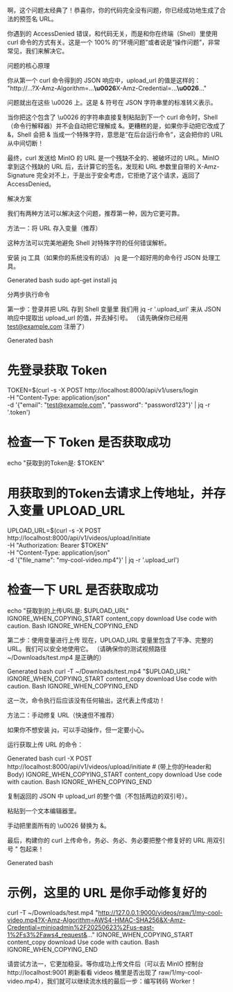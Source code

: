啊，这个问题太经典了！恭喜你，你的代码完全没有问题，你已经成功地生成了合法的预签名 URL。

你遇到的 AccessDenied 错误，和代码无关，而是和你在终端（Shell）里使用 curl 命令的方式有关。这是一个 100% 的“环境问题”或者说是“操作问题”，非常常见，我们来解决它。

问题的核心原理

你从第一个 curl 命令得到的 JSON 响应中，upload_url 的值是这样的：
"http://...?X-Amz-Algorithm=...**\u0026**X-Amz-Credential=...**\u0026**..."

问题就出在这些 \u0026 上。这是 & 符号在 JSON 字符串里的标准转义表示。

当你把这个包含了 \u0026 的字符串直接复制粘贴到下一个 curl 命令时，Shell（命令行解释器）并不会自动把它理解成 &。更糟糕的是，如果你手动把它改成了 &，Shell 会把 & 当成一个特殊字符，意思是“在后台运行命令”，这会把你的 URL 从中间切断！

最终，curl 发送给 MinIO 的 URL 是一个残缺不全的、被破坏过的 URL。MinIO 拿到这个残缺的 URL 后，去计算它的签名，发现和 URL 参数里自带的 X-Amz-Signature 完全对不上，于是出于安全考虑，它拒绝了这个请求，返回了 AccessDenied。

解决方案

我们有两种方法可以解决这个问题，推荐第一种，因为它更可靠。

方法一：将 URL 存入变量（推荐）

这种方法可以完美地避免 Shell 对特殊字符的任何错误解析。

安装 jq 工具（如果你的系统没有的话）
jq 是一个超好用的命令行 JSON 处理工具。

Generated bash
sudo apt-get install jq


分两步执行命令

第一步：登录并把 URL 存到 Shell 变量里
我们用 jq -r '.upload_url' 来从 JSON 响应中提取出 upload_url 的值，并去掉引号。
（请先确保你已经用 test@example.com 注册了）

Generated bash
# 先登录获取 Token
TOKEN=$(curl -s -X POST http://localhost:8000/api/v1/users/login \
  -H "Content-Type: application/json" \
  -d '{"email": "test@example.com", "password": "password123"}' | jq -r '.token')

# 检查一下 Token 是否获取成功
echo "获取到的Token是: $TOKEN"

# 用获取到的Token去请求上传地址，并存入变量 UPLOAD_URL
UPLOAD_URL=$(curl -s -X POST http://localhost:8000/api/v1/videos/upload/initiate \
  -H "Authorization: Bearer $TOKEN" \
  -H "Content-Type: application/json" \
  -d '{"file_name": "my-cool-video.mp4"}' | jq -r '.upload_url')

# 检查一下 URL 是否获取成功
echo "获取到的上传URL是: $UPLOAD_URL"
IGNORE_WHEN_COPYING_START
content_copy
download
Use code with caution.
Bash
IGNORE_WHEN_COPYING_END

第二步：使用变量进行上传
现在，UPLOAD_URL 变量里包含了干净、完整的 URL。我们可以安全地使用它。
（请确保你的测试视频路径 ~/Downloads/test.mp4 是正确的）

Generated bash
curl -T ~/Downloads/test.mp4 "$UPLOAD_URL"
IGNORE_WHEN_COPYING_START
content_copy
download
Use code with caution.
Bash
IGNORE_WHEN_COPYING_END

这一次，命令执行后应该没有任何输出，这代表上传成功！

方法二：手动修复 URL（快速但不推荐）

如果你不想安装 jq，可以手动操作，但一定要小心。

运行获取上传 URL 的命令：

Generated bash
curl -X POST http://localhost:8000/api/v1/videos/upload/initiate # (带上你的Header和Body)
IGNORE_WHEN_COPYING_START
content_copy
download
Use code with caution.
Bash
IGNORE_WHEN_COPYING_END

复制返回的 JSON 中 upload_url 的整个值（不包括两边的双引号）。

粘贴到一个文本编辑器里。

手动把里面所有的 \u0026 替换为 &。

最后，构建你的 curl 上传命令，务必、务必、务必要把整个修复好的 URL 用双引号 " 包起来！

Generated bash
# 示例，这里的 URL 是你手动修复好的
curl -T ~/Downloads/test.mp4 "http://127.0.0.1:9000/videos/raw/1/my-cool-video.mp4?X-Amz-Algorithm=AWS4-HMAC-SHA256&X-Amz-Credential=minioadmin%2F20250623%2Fus-east-1%2Fs3%2Faws4_request&..."
IGNORE_WHEN_COPYING_START
content_copy
download
Use code with caution.
Bash
IGNORE_WHEN_COPYING_END

请尝试方法一，它更加稳妥。等你成功上传文件后（可以去 MinIO 控制台 http://localhost:9001 刷新看看 videos 桶里是否出现了 raw/1/my-cool-video.mp4），我们就可以继续流水线的最后一步：编写转码 Worker！